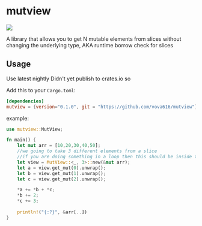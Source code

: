 # mutview

![](https://github.com/vova616/mutview/workflows/Rust/badge.svg)
    
A library that allows you to get N mutable elements from slices without changing the underlying type, AKA runtime borrow check for slices

## Usage

Use latest nightly
Didn't yet publish to crates.io so

Add this to your `Cargo.toml`:

```toml
[dependencies]
mutview = {version="0.1.0", git = "https://github.com/vova616/mutview"}
```

example:

```rust
use mutview::MutView;

fn main() {
    let mut arr = [10,20,30,40,50];
    //we going to take 3 different elements from a slice
    //if you are doing something in a loop then this should be inside the loop and not outside
    let view = MutView::<_, 3>::new(&mut arr);
    let a = view.get_mut(0).unwrap();
    let b = view.get_mut(1).unwrap();
    let c = view.get_mut(2).unwrap();

    *a += *b + *c;
    *b += 2;
    *c += 3;
    
    println!("{:?}", &arr[..])
}
```
